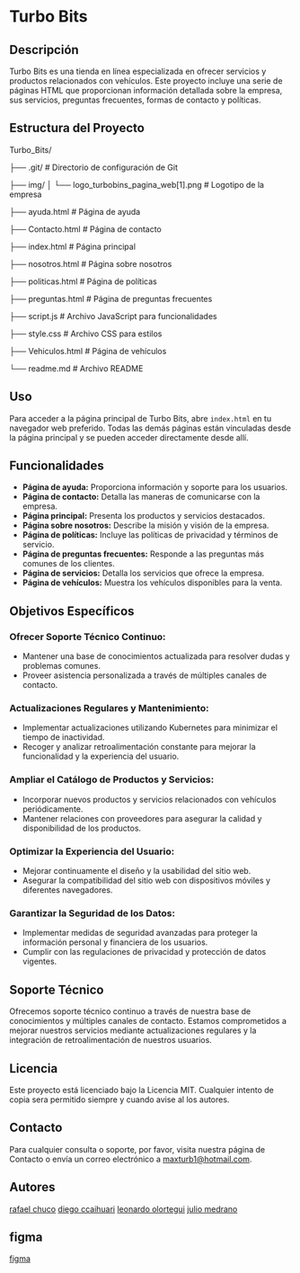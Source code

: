   # Turbo Bits
  
  ## Descripción
  Turbo Bits es una tienda en línea especializada en ofrecer servicios y productos relacionados con vehículos. Este proyecto incluye una serie de páginas HTML que proporcionan información detallada sobre la empresa, sus servicios, preguntas frecuentes, formas de contacto y políticas.
  
  ## Estructura del Proyecto
  Turbo_Bits/
  
  ├── .git/                        # Directorio de configuración de Git
  
  ├── img/
  │   └── logo_turbobins_pagina_web[1].png    # Logotipo de la empresa
  
  ├── ayuda.html                   # Página de ayuda
  
  ├── Contacto.html                # Página de contacto
  
  ├── index.html                   # Página principal
  
  ├── nosotros.html                # Página sobre nosotros
  
  ├── politicas.html               # Página de políticas
  
  ├── preguntas.html               # Página de preguntas frecuentes
  
  ├── script.js                    # Archivo JavaScript para funcionalidades
  
  ├── style.css                    # Archivo CSS para estilos
  
  ├── Vehiculos.html               # Página de vehículos
  
  └── readme.md                    # Archivo README
  
  ## Uso
  
  Para acceder a la página principal de Turbo Bits, abre `index.html` en tu navegador web preferido. Todas las demás páginas están vinculadas desde la página principal y se pueden acceder directamente desde allí.
  
  ## Funcionalidades
  
  - **Página de ayuda:** Proporciona información y soporte para los usuarios.
  - **Página de contacto:** Detalla las maneras de comunicarse con la empresa.
  - **Página principal:** Presenta los productos y servicios destacados.
  - **Página sobre nosotros:** Describe la misión y visión de la empresa.
  - **Página de políticas:** Incluye las políticas de privacidad y términos de servicio.
  - **Página de preguntas frecuentes:** Responde a las preguntas más comunes de los clientes.
  - **Página de servicios:** Detalla los servicios que ofrece la empresa.
  - **Página de vehículos:** Muestra los vehículos disponibles para la venta.
  
  ## Objetivos Específicos
  
  ### Ofrecer Soporte Técnico Continuo:
  
  - Mantener una base de conocimientos actualizada para resolver dudas y problemas comunes.
  - Proveer asistencia personalizada a través de múltiples canales de contacto.
  
  ### Actualizaciones Regulares y Mantenimiento:
  
  - Implementar actualizaciones utilizando Kubernetes para minimizar el tiempo de inactividad.
  - Recoger y analizar retroalimentación constante para mejorar la funcionalidad y la experiencia del usuario.
  
  ### Ampliar el Catálogo de Productos y Servicios:
  
  - Incorporar nuevos productos y servicios relacionados con vehículos periódicamente.
  - Mantener relaciones con proveedores para asegurar la calidad y disponibilidad de los productos.
  
  ### Optimizar la Experiencia del Usuario:
  
  - Mejorar continuamente el diseño y la usabilidad del sitio web.
  - Asegurar la compatibilidad del sitio web con dispositivos móviles y diferentes navegadores.
  
  ### Garantizar la Seguridad de los Datos:
  
  - Implementar medidas de seguridad avanzadas para proteger la información personal y financiera de los usuarios.
  - Cumplir con las regulaciones de privacidad y protección de datos vigentes.
  
  ## Soporte Técnico
  
  Ofrecemos soporte técnico continuo a través de nuestra base de conocimientos y múltiples canales de contacto. Estamos comprometidos a mejorar nuestros servicios mediante actualizaciones regulares y la integración de retroalimentación de nuestros usuarios.
  ##  Licencia
  Este proyecto está licenciado bajo la Licencia MIT. Cualquier intento de copia sera permitido siempre y cuando avise al los autores.
  
  ## Contacto
  Para cualquier consulta o soporte, por favor, visita nuestra página de Contacto o envía un correo electrónico a maxturb1@hotmail.com.
  ## Autores
  [rafael chuco](https://github.com/rafaelchuco)
  [diego ccaihuari](https://github.com/DalexisHub)
  [leonardo olortegui](https://github.com/LeonardoOPadi)
  [julio medrano](https://github.com/Julio537-lab)
  ## figma 
  [figma](https://www.figma.com/design/Xh2ayK2SwIrk9W8W3yp4Q3/Untitled?node-id=0-1&t=HyNPvyXv5DUwpiKJ-1)
  
  
